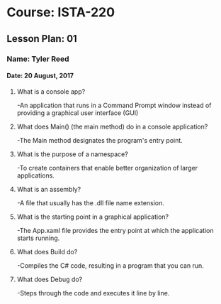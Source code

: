 # Course: ISTA-220
## Lesson Plan: 01
### Name: Tyler Reed
#### Date: 20 August, 2017

1. What is a console app? 
	
	-An application that runs in a Command Prompt window instead of providing a graphical user interface (GUI)
1. What does Main() (the main method) do in a console application? 

	-The Main method designates the program's entry point. 
1. What is the purpose of a namespace? 

	-To create containers that enable better organization of larger applications.
1. What is an assembly? 

	-A file that usually has the .dll file name extension.
1. What is the starting point in a graphical application? 

	-The App.xaml file provides the entry point at which the application starts running.
1. What does Build do? 

	-Compiles the C# code, resulting in a program that you can run.
1. What does Debug do? 

	-Steps through the code and executes it line by line. 